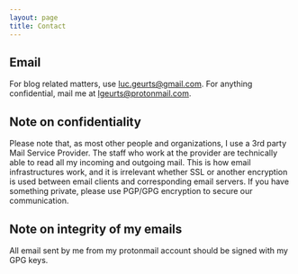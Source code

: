 ```yaml
---
layout: page
title: Contact
---
```


Email
-----

For blog related matters, use luc.geurts@gmail.com. For anything confidential, mail me at lgeurts@protonmail.com.

Note on confidentiality
-----------------------

Please note that, as most other people and organizations, I use a 3rd party Mail Service Provider. The staff who work at the provider are technically able to read all my incoming and outgoing mail. This is how email infrastructures work, and it is irrelevant whether SSL or another encryption is used between email clients and corresponding email servers. If you have something private, please use PGP/GPG encryption to secure our communication.

Note on integrity of my emails
------------------------------

All email sent by me from my protonmail account should be signed with my GPG keys.

